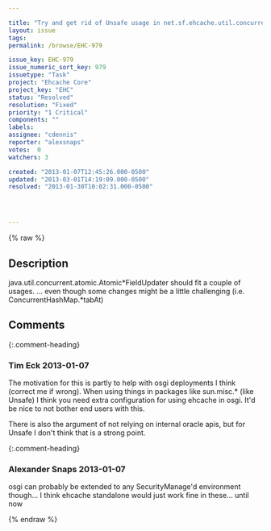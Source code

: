 ```yaml
---

title: "Try and get rid of Unsafe usage in net.sf.ehcache.util.concurrent.*"
layout: issue
tags: 
permalink: /browse/EHC-979

issue_key: EHC-979
issue_numeric_sort_key: 979
issuetype: "Task"
project: "Ehcache Core"
project_key: "EHC"
status: "Resolved"
resolution: "Fixed"
priority: "1 Critical"
components: ""
labels: 
assignee: "cdennis"
reporter: "alexsnaps"
votes:  0
watchers: 3

created: "2013-01-07T12:45:26.000-0500"
updated: "2013-03-01T14:19:09.000-0500"
resolved: "2013-01-30T10:02:31.000-0500"




---
```


{% raw %}

## Description

<div markdown="1" class="description">

java.util.concurrent.atomic.Atomic\*FieldUpdater should fit a couple of usages.
... even though some changes might be a little challenging (i.e. ConcurrentHashMap.\*tabAt)

</div>

## Comments


{:.comment-heading}
### **Tim Eck** <span class="date">2013-01-07</span>

<div markdown="1" class="comment">

The motivation for this is partly to help with osgi deployments I think (correct me if wrong). When using things in packages like sun.misc.\* (like Unsafe) I think you need extra configuration for using ehcache in osgi. It'd be nice to not bother end users with this. 

There is also the argument of not relying on internal oracle apis, but for Unsafe I don't think that is a strong point. 

</div>


{:.comment-heading}
### **Alexander Snaps** <span class="date">2013-01-07</span>

<div markdown="1" class="comment">

osgi can probably be extended to any SecurityManage'd environment though... 
I think ehcache standalone would just work fine in these... until now 

</div>



{% endraw %}
